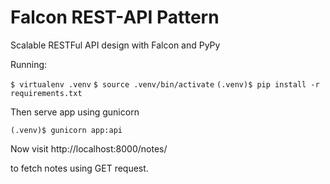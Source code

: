 # Falcon REST-API Pattern
Scalable RESTFul API design with Falcon and PyPy

Running:

`$ virtualenv .venv`
`$ source .venv/bin/activate`
`(.venv)$ pip install -r requirements.txt`

Then serve app using gunicorn

`(.venv)$ gunicorn app:api`

Now visit http://localhost:8000/notes/

to fetch notes using GET request.